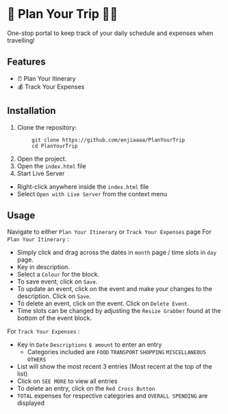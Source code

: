 # 📍 Plan Your Trip 🛫🧳
One-stop portal to keep track of your daily schedule and expenses when travelling!

## Features
+ ⏰ Plan Your Itinerary
+ 💰 Track Your Expenses

## Installation
1. Clone the repository: 
```
        git clone https://github.com/enjiaaaa/PlanYourTrip
        cd PlanYourTrip
```
2. Open the project.
3. Open the `index.html` file
4. Start Live Server
* Right-click anywhere inside the `index.html` file
* Select `Open with Live Server` from the context menu

## Usage
Navigate to either `Plan Your Itinerary` or `Track Your Expenses` page
For `Plan Your Itinerary` :
* Simply click and drag across the dates in `month` page / time slots in `day` page.
* Key in description.
* Select a `Colour` for the block.
* To save event, click on `Save`.
* To update an event, click on the event and make your changes to the description. Click on `Save`.
* To delete an event, click on the event. Click on `Delete Event`.
* Time slots can be changed by adjusting the `Resize Grabber` found at the bottom of the event block.

For `Track Your Expenses` :
* Key in `Date` `Descriptions` `$ amount` to enter an entry
  * Categories included are `FOOD` `TRANSPORT` `SHOPPING` `MISCELLANEOUS` `OTHERS`
* List will show the most recent 3 entries (Most recent at the top of the list)
* Click on `SEE MORE` to view all entries
* To delete an entry, click on the `Red Cross Button`
* `TOTAL` expenses for respective categories and `OVERALL SPENDING` are displayed


